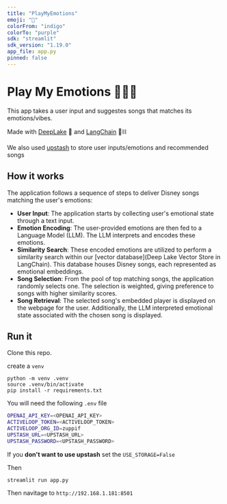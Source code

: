 ```yaml
---
title: "PlayMyEmotions"
emoji: "🔮"
colorFrom: "indigo"
colorTo: "purple"
sdk: "streamlit"
sdk_version: "1.19.0"
app_file: app.py
pinned: false
---
```


# Play My Emotions 🎵🏰🔮

This app takes a user input and suggestes songs that matches its emotions/vibes.

Made with [DeepLake](https://www.deeplake.ai/) 🚀 and [LangChain](https://python.langchain.com/en/latest/index.html) 🦜⛓️ 

We also used [upstash](https://upstash.com/) to store user inputs/emotions and recommended songs

## How it works

The application follows a sequence of steps to deliver Disney songs matching the user's emotions:
- **User Input**: The application starts by collecting user's emotional state through a text input.
- **Emotion Encoding**: The user-provided emotions are then fed to a Language Model (LLM). The LLM interprets and encodes these emotions.
- **Similarity Search**: These encoded emotions are utilized to perform a similarity search within our [vector database](Deep Lake Vector Store in LangChain). This database houses Disney songs, each represented as emotional embeddings.
- **Song Selection**: From the pool of top matching songs, the application randomly selects one. The selection is weighted, giving preference to songs with higher similarity scores.
- **Song Retrieval**: The selected song's embedded player is displayed on the webpage for the user. Additionally, the LLM interpreted emotional state associated with the chosen song is displayed.

## Run it

Clone this repo.

create a `venv`

```
python -m venv .venv
source .venv/bin/activate
pip install -r requirements.txt
```

You will need the following `.env` file

```bash
OPENAI_API_KEY=<OPENAI_API_KEY>
ACTIVELOOP_TOKEN=<ACTIVELOOP_TOKEN>
ACTIVELOOP_ORG_ID=zuppif
UPSTASH_URL=<UPSTASH_URL>
UPSTASH_PASSWORD=<UPSTASH_PASSWORD>
```

If you **don't want to use upstash** set the `USE_STORAGE=False`

Then

```
streamlit run app.py
```

Then navitage to `http://192.168.1.181:8501`

